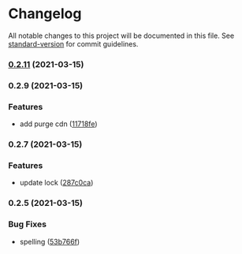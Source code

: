 # Changelog

All notable changes to this project will be documented in this file. See [standard-version](https://github.com/conventional-changelog/standard-version) for commit guidelines.

### [0.2.11](https://github.com/solana-labs/token-list/compare/v0.2.8...v0.2.11) (2021-03-15)

### 0.2.9 (2021-03-15)


### Features

* add purge cdn ([11718fe](https://github.com/solana-labs/token-list/commit/11718fea14158dd379125f0d4e819d1403515c7f))

### 0.2.7 (2021-03-15)


### Features

* update lock ([287c0ca](https://github.com/solana-labs/token-list/commit/287c0ca1ce9ad9710333e5e1bb9c558fb19f7819))

### 0.2.5 (2021-03-15)


### Bug Fixes

* spelling ([53b766f](https://github.com/solana-labs/token-list/commit/53b766ff0a9bdfb07814effe9b0a51f4c9031d77))
